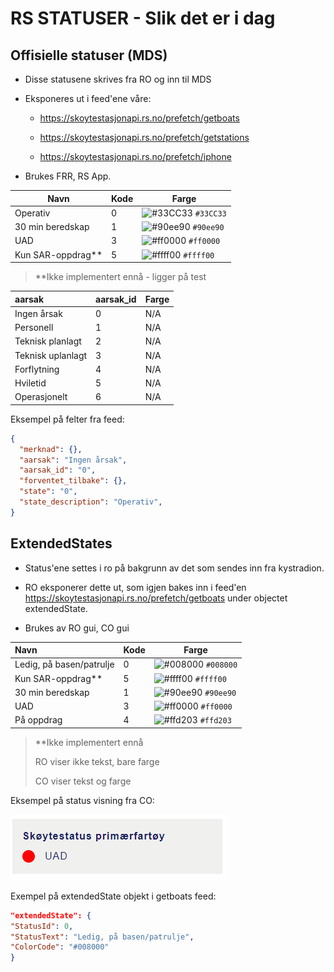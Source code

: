 # RS STATUSER - Slik det er i dag

## Offisielle statuser (MDS)

- Disse statusene skrives fra RO og inn til MDS

- Eksponeres ut i feed'ene våre:  
  
  - https://skoytestasjonapi.rs.no/prefetch/getboats
  
  - https://skoytestasjonapi.rs.no/prefetch/getstations
  
  - https://skoytestasjonapi.rs.no/prefetch/iphone

- Brukes FRR, RS App.

| Navn              | Kode | Farge                                         |
| ----------------- | ---- | --------------------------------------------- |
| Operativ          | 0    | ![#33CC33](https://via.placeholder.com/15/33CC33/000000?text=+) `#33CC33`  | 
| 30 min beredskap  | 1    | ![#90ee90](https://via.placeholder.com/15/90ee90/000000?text=+) `#90ee90`  | 
| UAD               | 3    | ![#ff0000](https://via.placeholder.com/15/ff0000/000000?text=+) `#ff0000`  | 
| Kun SAR-oppdrag** | 5    | ![#ffff00](https://via.placeholder.com/15/ffff00/000000?text=+) `#ffff00`  |

>**Ikke implementert ennå - ligger på test

| aarsak              | aarsak_id | Farge                                         |
|:------------------------ | ---- | --------------------------------------------- |
| Ingen årsak              | 0    | N/A |
| Personell                | 1    | N/A |
| Teknisk planlagt         | 2    | N/A |
| Teknisk uplanlagt        | 3    | N/A |
| Forflytning              | 4    | N/A |
| Hviletid                 | 5    | N/A |
| Operasjonelt             | 6    | N/A |

Eksempel på felter fra feed:
```json
{
  "merknad": {},
  "aarsak": "Ingen årsak",
  "aarsak_id": "0",
  "forventet_tilbake": {},
  "state": "0",
  "state_description": "Operativ",
}
```


## ExtendedStates

- Status'ene settes i ro på bakgrunn av det som sendes inn fra kystradion.

- RO eksponerer dette ut, som igjen bakes inn i feed'en https://skoytestasjonapi.rs.no/prefetch/getboats under objectet extendedState.

- Brukes av RO gui, CO gui 

| Navn                     | Kode | Farge                                         |
|:------------------------ | ---- | --------------------------------------------- |
| Ledig, på basen/patrulje | 0    | ![#008000](https://via.placeholder.com/15/008000/000000?text=+) `#008000` |
| Kun SAR-oppdrag**        | 5    | ![#ffff00](https://via.placeholder.com/15/ffff00/000000?text=+) `#ffff00` |
| 30 min beredskap         | 1    | ![#90ee90](https://via.placeholder.com/15/90ee90/000000?text=+) `#90ee90` |
| UAD                      | 3    | ![#ff0000](https://via.placeholder.com/15/ff000/000000?text=+) `#ff0000` |
| På oppdrag               | 4    | ![#ffd203](https://via.placeholder.com/15/ffd203/000000?text=+) `#ffd203` |



> **Ikke implementert ennå
>
> 
> RO viser ikke tekst, bare farge
> 
> CO viser tekst og farge



Eksempel på status visning fra CO:

![](https://github.com/Redningsselskapet/Fartoysstatuser/blob/main/img/co.PNG)



Exempel på extendedState objekt i getboats feed:

```json
"extendedState": {
"StatusId": 0,
"StatusText": "Ledig, på basen/patrulje",
"ColorCode": "#008000"
}
```


